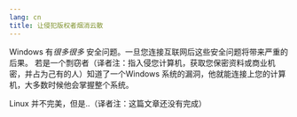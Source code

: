 ```yaml
---
lang: cn
title: 让侵犯版权者烟消云散
---
```


Windows 有<i>很多很多</i> 安全问题。一旦您连接互联网后这些安全问题将带来严重的后果。
若是一个剽窃者（译者注：指入侵您计算机，获取您保密资料或商业机密，并占为己有的人）知道了一个Windows
系统的漏洞，他就能连接上您的计算机，大多数时候他会掌握整个系统。

Linux 并不完美，但是..（译者注：这篇文章还没有完成）




